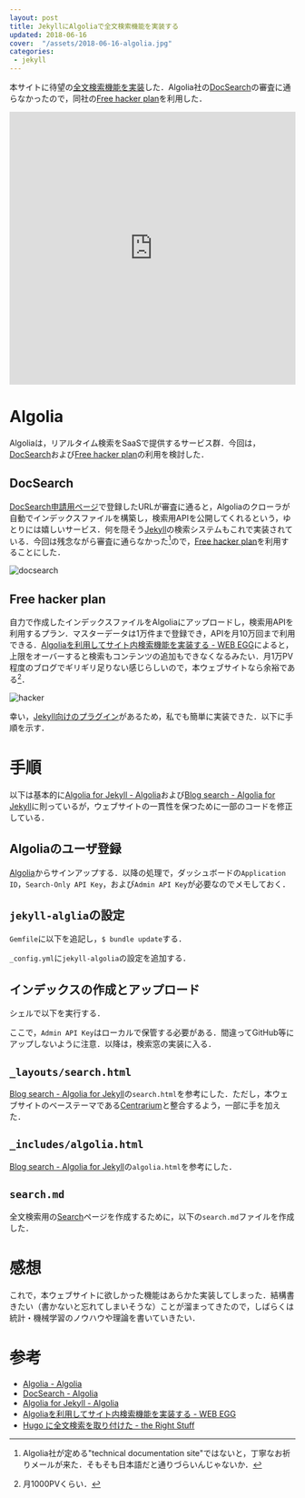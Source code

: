 ```yaml
---
layout: post
title: JekyllにAlgoliaで全文検索機能を実装する
updated: 2018-06-16
cover:  "/assets/2018-06-16-algolia.jpg"
categories:
 - jekyll
---
```


本サイトに待望の[全文検索機能を実装](https://haltaro.github.io/search/)した．Algolia社の[DocSearch](https://community.algolia.com/docsearch/)の審査に通らなかったので，同社の[Free hacker plan](https://www.algolia.com/pricing)を利用した．

<iframe width="100%" height="480" src="https://www.youtube.com/embed/iBIoajzYWGE?rel=0" frameborder="0" allow="autoplay; encrypted-media" allowfullscreen></iframe>

# Algolia

Algoliaは，リアルタイム検索をSaaSで提供するサービス群．今回は，[DocSearch](https://community.algolia.com/docsearch/)および[Free hacker plan](https://www.algolia.com/pricing)の利用を検討した．

## DocSearch

[DocSearch申請用ページ](https://community.algolia.com/docsearch/)で登録したURLが審査に通ると，Algoliaのクローラが自動でインデックスファイルを構築し，検索用APIを公開してくれるという，ゆとりには嬉しいサービス．何を隠そう[Jekyll](https://jekyllrb.com/)の検索システムもこれで実装されている．今回は残念ながら審査に通らなかった[^japanese]ので，[Free hacker plan](https://www.algolia.com/pricing)を利用することにした．

![docsearch]({{site.baseurl}}/assets/2018-06-16-docsearch.png)

[^japanese]: Algolia社が定める"technical documentation site"ではないと，丁寧なお祈りメールが来た．そもそも日本語だと通りづらいんじゃないか．

## Free hacker plan

自力で作成したインデックスファイルをAlgoliaにアップロードし，検索用APIを利用するプラン．マスターデータは1万件まで登録でき，APIを月10万回まで利用できる．[Algoliaを利用してサイト内検索機能を実装する - WEB EGG](https://blog.leko.jp/post/implement-site-search-with-algolia/)によると，上限をオーバーすると検索もコンテンツの追加もできなくなるみたい．月1万PV程度のブログでギリギリ足りない感じらしいので，本ウェブサイトなら余裕である[^sad]．

![hacker]({{site.baseurl}}/assets/2018-06-16-hacker.png)

幸い，[Jekyll向けのプラグイン](https://community.algolia.com/jekyll-algolia/)があるため，私でも簡単に実装できた．以下に手順を示す．

[^sad]: 月1000PVくらい．

# 手順

以下は基本的に[Algolia for Jekyll - Algolia](https://community.algolia.com/jekyll-algolia/)および[Blog search -  Algolia for Jekyll](https://community.algolia.com/jekyll-algolia/blog.html)に則っているが，ウェブサイトの一貫性を保つために一部のコードを修正している．

## Algoliaのユーザ登録

[Algolia](https://www.algolia.com/)からサインアップする．以降の処理で，ダッシュボードの`Application ID`，`Search-Only API Key`，および`Admin API Key`が必要なのでメモしておく．

## `jekyll-alglia`の設定

`Gemfile`に以下を追記し，`$ bundle update`する．

<script src="https://gist.github.com/haltaro/bc3a34adff021f762373f452f2aad4e7.js"></script>

`_config.yml`に`jekyll-algolia`の設定を追加する．

<script src="https://gist.github.com/haltaro/af5b24ac877c78a8d2230f903f429b8c.js"></script>

## インデックスの作成とアップロード

シェルで以下を実行する．

<script src="https://gist.github.com/haltaro/7602fed4d47e0062ed2779fc5070e4f9.js"></script>

ここで，`Admin API Key`はローカルで保管する必要がある．間違ってGitHub等にアップしないように注意．以降は，検索窓の実装に入る．

## `_layouts/search.html`

[Blog search -  Algolia for Jekyll](https://community.algolia.com/jekyll-algolia/blog.html)の`search.html`を参考にした．ただし，本ウェブサイトのベーステーマである[Centrarium](https://github.com/bencentra/centrarium)と整合するよう，一部に手を加えた．

<script src="https://gist.github.com/haltaro/1c1f54a75dff0ce897373d2d6450310c.js"></script>

## `_includes/algolia.html`

[Blog search -  Algolia for Jekyll](https://community.algolia.com/jekyll-algolia/blog.html)の`algolia.html`を参考にした．

<script src="https://gist.github.com/haltaro/17c7d07fdd56f07c80735e0328ecfbe0.js"></script>

## `search.md`

全文検索用の[Search](https://haltaro.github.io/search/)ページを作成するために，以下の`search.md`ファイルを作成した．

<script src="https://gist.github.com/haltaro/c30ebf72374a701767ebc55fe33a898a.js"></script>

# 感想

これで，本ウェブサイトに欲しかった機能はあらかた実装してしまった．結構書きたい（書かないと忘れてしまいそうな）ことが溜まってきたので，しばらくは統計・機械学習のノウハウや理論を書いていきたい．

# 参考

- [Algolia - Algolia](https://www.algolia.com/)
- [DocSearch - Algolia](https://community.algolia.com/docsearch/)
- [Algolia for Jekyll - Algolia](https://community.algolia.com/jekyll-algolia/)
- [Algoliaを利用してサイト内検索機能を実装する - WEB EGG](https://blog.leko.jp/post/implement-site-search-with-algolia/)
- [Hugo に全文検索を取り付けた - the Right Stuff](http://rs.luminousspice.com/hugo-site-search/)
